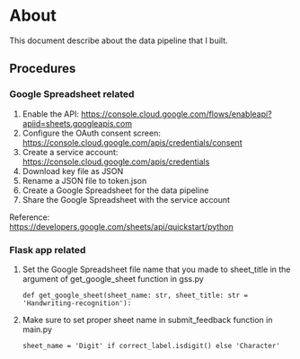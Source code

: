 # About
This document describe about the data pipeline that I built.


## Procedures
### Google Spreadsheet related
1. Enable the API: https://console.cloud.google.com/flows/enableapi?apiid=sheets.googleapis.com
2. Configure the OAuth consent screen: https://console.cloud.google.com/apis/credentials/consent
3. Create a service account: https://console.cloud.google.com/apis/credentials
4. Download key file as JSON
5. Rename a JSON file to token.json
6. Create a Google Spreadsheet for the data pipeline
7. Share the Google Spreadsheet with the service account 

Reference:  
https://developers.google.com/sheets/api/quickstart/python


### Flask app related
1. Set the Google Spreadsheet file name that you made to sheet_title in the argument of get_google_sheet function in gss.py
	```
	def get_google_sheet(sheet_name: str, sheet_title: str = 'Handwriting-recognition'):
	 ```
2. Make sure to set proper sheet name in submit_feedback function in main.py
	```
	sheet_name = 'Digit' if correct_label.isdigit() else 'Character'
	 ```

